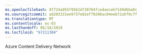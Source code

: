```yaml
---
ms.openlocfilehash: 8f724a055f9562d730784fcedaecebf149d6ba0c
ms.sourcegitcommit: ad203331ee9737e82ef70206ac04eeb72a5f9c7f
ms.translationtype: MT
ms.contentlocale: es-ES
ms.lasthandoff: 06/18/2019
ms.locfileid: "67211304"
---
```

Azure Content Delivery Network